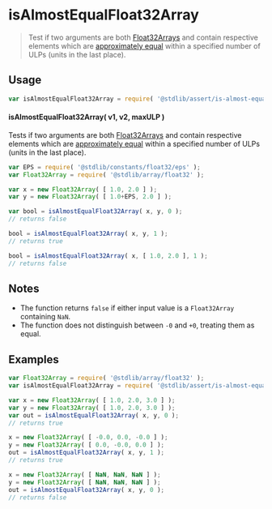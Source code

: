 <!--

@license Apache-2.0

Copyright (c) 2025 The Stdlib Authors.

Licensed under the Apache License, Version 2.0 (the "License");
you may not use this file except in compliance with the License.
You may obtain a copy of the License at

   http://www.apache.org/licenses/LICENSE-2.0

Unless required by applicable law or agreed to in writing, software
distributed under the License is distributed on an "AS IS" BASIS,
WITHOUT WARRANTIES OR CONDITIONS OF ANY KIND, either express or implied.
See the License for the specific language governing permissions and
limitations under the License.

-->

# isAlmostEqualFloat32Array

> Test if two arguments are both [Float32Arrays][@stdlib/array/float32] and contain respective elements which are [approximately equal][@stdlib/assert/is-almost-equal] within a specified number of ULPs (units in the last place).

<section class="usage">

## Usage

```javascript
var isAlmostEqualFloat32Array = require( '@stdlib/assert/is-almost-equal-float32array' );
```

#### isAlmostEqualFloat32Array( v1, v2, maxULP )

Tests if two arguments are both [Float32Arrays][@stdlib/array/float32] and contain respective elements which are [approximately equal][@stdlib/assert/is-almost-equal] within a specified number of ULPs (units in the last place).

```javascript
var EPS = require( '@stdlib/constants/float32/eps' );
var Float32Array = require( '@stdlib/array/float32' );

var x = new Float32Array( [ 1.0, 2.0 ] );
var y = new Float32Array( [ 1.0+EPS, 2.0 ] );

var bool = isAlmostEqualFloat32Array( x, y, 0 );
// returns false

bool = isAlmostEqualFloat32Array( x, y, 1 );
// returns true

bool = isAlmostEqualFloat32Array( x, [ 1.0, 2.0 ], 1 );
// returns false
```

</section>

<!-- /.usage -->

<section class="notes">

## Notes

-   The function returns `false` if either input value is a `Float32Array` containing `NaN`.
-   The function does not distinguish between `-0` and `+0`, treating them as equal.

</section>

<!-- /.notes -->

<section class="examples">

## Examples

<!-- eslint no-undef: "error" -->

```javascript
var Float32Array = require( '@stdlib/array/float32' );
var isAlmostEqualFloat32Array = require( '@stdlib/assert/is-almost-equal-float32array' );

var x = new Float32Array( [ 1.0, 2.0, 3.0 ] );
var y = new Float32Array( [ 1.0, 2.0, 3.0 ] );
var out = isAlmostEqualFloat32Array( x, y, 0 );
// returns true

x = new Float32Array( [ -0.0, 0.0, -0.0 ] );
y = new Float32Array( [ 0.0, -0.0, 0.0 ] );
out = isAlmostEqualFloat32Array( x, y, 1 );
// returns true

x = new Float32Array( [ NaN, NaN, NaN ] );
y = new Float32Array( [ NaN, NaN, NaN ] );
out = isAlmostEqualFloat32Array( x, y, 0 );
// returns false
```

</section>

<!-- /.examples -->

<!-- Section for related `stdlib` packages. Do not manually edit this section, as it is automatically populated. -->

<section class="related">

</section>

<!-- /.related -->

<!-- Section for all links. Make sure to keep an empty line after the `section` element and another before the `/section` close. -->

<section class="links">

[@stdlib/array/float32]: https://github.com/stdlib-js/array-float32

[@stdlib/assert/is-almost-equal]: https://github.com/stdlib-js/assert/tree/main/is-almost-equal

</section>

<!-- /.links -->
